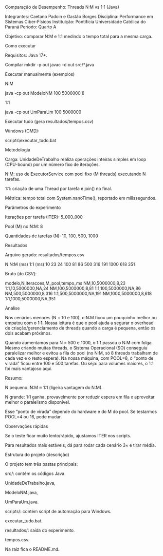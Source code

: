 Comparação de Desempenho: Threads N:M vs 1:1 (Java)

Integrantes: Caetano Padoin e Gastão Borges
Disciplina: Performance em Sistemas Ciber-Físicos
Instituição: Pontifícia Universidade Católica do Paraná
Período: Quarto A

Objetivo: comparar N:M e 1:1 medindo o tempo total para a mesma carga.

Como executar

Requisitos: Java 17+.

Compilar
mkdir -p out
javac -d out src/*.java

Executar manualmente (exemplos)

N:M

java -cp out ModeloNM 100 5000000 8


1:1

java -cp out UmParaUm 100 5000000

Executar tudo (gera resultados/tempos.csv)

Windows (CMD):

scripts\executar_tudo.bat

Metodologia

Carga: UnidadeDeTrabalho realiza operações inteiras simples em loop (CPU-bound) por um número fixo de iterações.

N:M: uso de ExecutorService com pool fixo (M threads) executando N tarefas.

1:1: criação de uma Thread por tarefa e join() no final.

Métrica: tempo total com System.nanoTime(), reportado em milissegundos.

Parâmetros do experimento

Iterações por tarefa (ITER): 5_000_000

Pool (M) no N:M: 8

Quantidades de tarefas (N): 10, 100, 500, 1000

Resultados

Arquivo gerado: resultados/tempos.csv

N	N:M (ms)	1:1 (ms)
10	23	24
100	81	86
500	316	191
1000	618	351

Bruto (do CSV):

modelo,N,iteracoes,M_pool,tempo_ms
NM,10,5000000,8,23
1:1,10,5000000,NA,24
NM,100,5000000,8,81
1:1,100,5000000,NA,86
NM,500,5000000,8,316
1:1,500,5000000,NA,191
NM,1000,5000000,8,618
1:1,1000,5000000,NA,351

Análise

Nos cenários menores (N = 10 e 100), o N:M ficou um pouquinho melhor ou empatou com o 1:1. Nossa leitura é que o pool ajuda a segurar o overhead de criação/gerenciamento de threads quando a carga é pequena, então os dois acabam próximos.

Quando aumentamos para N = 500 e 1000, o 1:1 passou o N:M com folga. Mesmo criando muitas threads, o Sistema Operacional (SO) conseguiu paralelizar melhor e evitou a fila do pool (no N:M, só 8 threads trabalham de cada vez e o resto espera). Na nossa máquina, com POOL=8, o “ponto de virada” ficou entre 100 e 500 tarefas. Ou seja: para volumes maiores, o 1:1 foi mais vantajoso aqui.

Resumo:

N pequeno: N:M ≈ 1:1 (ligeira vantagem do N:M).

N grande: 1:1 ganha, provavelmente por reduzir espera em fila e aproveitar melhor o paralelismo disponível.

Esse “ponto de virada” depende do hardware e do M do pool. Se testarmos POOL=4 ou 16, pode mudar.

Observações rápidas

Se o teste ficar muito lento/rápido, ajustamos ITER nos scripts.

Para resultados mais estáveis, dá para rodar cada cenário 3× e tirar média.

Estrutura do projeto (descrição)

O projeto tem três pastas principais:

src/: contém os códigos Java.

UnidadeDeTrabalho.java,

ModeloNM.java,

UmParaUm.java.

scripts/: contém script de automação para Windows.

executar_tudo.bat.

resultados/: saída do experimento.

tempos.csv.

Na raiz fica o README.md.
